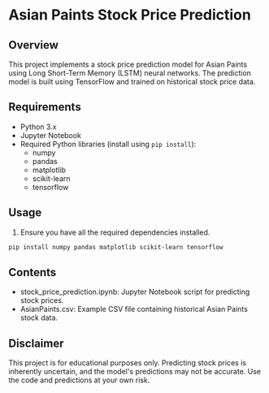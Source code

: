# Asian Paints Stock Price Prediction

## Overview

This project implements a stock price prediction model for Asian Paints using Long Short-Term Memory (LSTM) neural networks. The prediction model is built using TensorFlow and trained on historical stock price data.

## Requirements

- Python 3.x
- Jupyter Notebook
- Required Python libraries (install using `pip install`):
  - numpy
  - pandas
  - matplotlib
  - scikit-learn
  - tensorflow

## Usage

1. Ensure you have all the required dependencies installed.

```bash
pip install numpy pandas matplotlib scikit-learn tensorflow
```

## Contents
- stock_price_prediction.ipynb: Jupyter Notebook script for predicting stock prices.
- AsianPaints.csv: Example CSV file containing historical Asian Paints stock data.

## Disclaimer
This project is for educational purposes only. Predicting stock prices is inherently uncertain, and the model's predictions may not be accurate. Use the code and predictions at your own risk.

